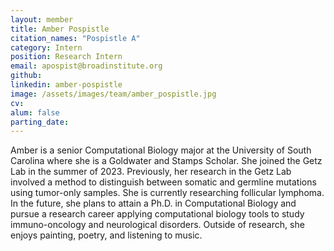 ```yaml
---
layout: member
title: Amber Pospistle
citation_names: "Pospistle A"
category: Intern
position: Research Intern
email: apospist@broadinstitute.org
github: 
linkedin: amber-pospistle
image: /assets/images/team/amber_pospistle.jpg
cv:
alum: false
parting_date: 
---
```


Amber is a senior Computational Biology major at the University of South Carolina where she is a Goldwater and Stamps Scholar. She joined the Getz Lab in the summer of 2023. Previously, her research in the Getz Lab involved a method to distinguish between somatic and germline mutations using tumor-only samples. She is currently researching follicular lymphoma. In the future, she plans to attain a Ph.D. in Computational Biology and pursue a research career applying computational biology tools to study immuno-oncology and neurological disorders. Outside of research, she enjoys painting, poetry, and listening to music.
